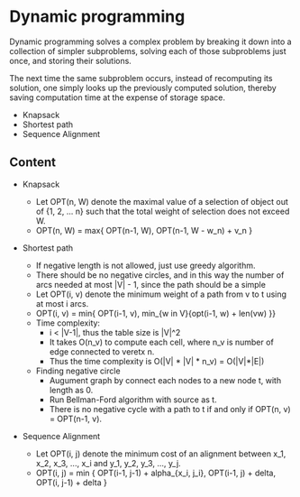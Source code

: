 # Dynamic programming
Dynamic programming solves a complex problem by breaking it down into a collection of simpler subproblems, solving each of those subproblems just once, and storing their solutions.

The next time the same subproblem occurs, instead of recomputing its solution, one simply looks up the previously computed solution, thereby saving computation time at the expense of storage space.

* Knapsack
* Shortest path
* Sequence Alignment

## Content
* Knapsack
	* Let OPT(n, W) denote the maximal value of a selection of object out of {1, 2, ... n} such that the total weight of selection does not exceed W.
	* OPT(n, W) = max{ OPT(n-1, W), OPT(n-1, W - w\_n) + v\_n }

* Shortest path
	* If negative length is not allowed, just use greedy algorithm. 
	* There should be no negative circles, and in this way the number of arcs needed at most |V| - 1, since the path should be a simple
	* Let OPT(i, v) denote the minimum weight of a path from v to t using at most i arcs.
	* OPT(i, v) = min{ OPT(i-1, v), min_{w in V}{opt(i-1, w) + len(vw) }}
	* Time complexity: 
		* i < |V-1|, thus the table size is |V|^2
		* It takes O(n\_v) to compute each cell, where n\_v is number of edge connected to veretx n. 
		* Thus the time complexity is O(|V| * |V| * n\_v) = O(|V|*|E|)
	* Finding negative circle
		* Augument graph by connect each nodes to a new node t, with length as 0.
		* Run Bellman-Ford algorithm with source as t.
		* There is no negative cycle with a path to t if and only if OPT(n, v) = OPT(n-1, v).
	 
* Sequence Alignment
	* Let OPT(i, j) denote the minimum cost of an alignment between x\_1, x\_2, x\_3, ..., x\_i and y\_1, y\_2, y\_3, ..., y\_j.
	* OPT(i, j) = min { OPT(i-1, j-1) + alpha_{x\_i, j\_i}, OPT(i-1, j) + delta, OPT(i, j-1) + delta }
	